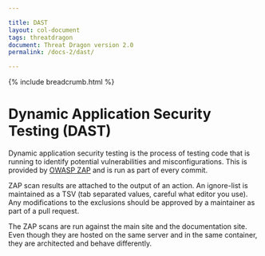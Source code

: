 ```yaml
---

title: DAST
layout: col-document
tags: threatdragon
document: Threat Dragon version 2.0
permalink: /docs-2/dast/

---
```


{% include breadcrumb.html %}
# Dynamic Application Security Testing (DAST)
Dynamic application security testing is the process of testing code that is running to identify potential vulnerabilities and misconfigurations.
This is provided by [OWASP ZAP](https://www.zaproxy.org/docs/docker/about/) and is run as part of every commit.

ZAP scan results are attached to the output of an action.
An ignore-list is maintained as a TSV (tab separated values, careful what editor you use).
Any modifications to the exclusions should be approved by a maintainer as part of a pull request.

The ZAP scans are run against the main site and the documentation site.
Even though they are hosted on the same server and in the same container, they are architected and behave differently.
